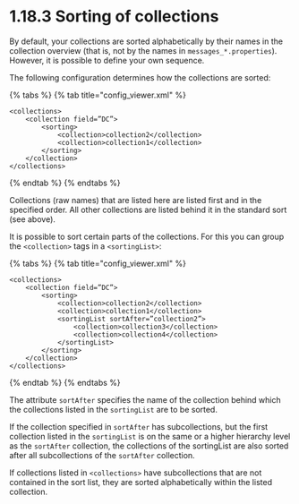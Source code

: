# 1.18.3 Sorting of collections

By default, your collections are sorted alphabetically by their names in the collection overview \(that is, not by the names in `messages_*.properties`\). However, it is possible to define your own sequence. 

The following configuration determines how the collections are sorted:

{% tabs %}
{% tab title="config\_viewer.xml" %}
```markup
<collections>
    <collection field=”DC”>
        <sorting>
            <collection>collection2</collection>
            <collection>collection1</collection>
        </sorting>
    </collection>
</collections>
```
{% endtab %}
{% endtabs %}

Collections \(raw names\) that are listed here are listed first and in the specified order. All other collections are listed behind it in the standard sort \(see above\). 

It is possible to sort certain parts of the collections. For this you can group the `<collection>` tags in a `<sortingList>`:

{% tabs %}
{% tab title="config\_viewer.xml" %}
```markup
<collections>
    <collection field=”DC”>
        <sorting>
            <collection>collection2</collection>
            <collection>collection1</collection>
            <sortingList sortAfter=”collection2”>
                <collection>collection3</collection>
                <collection>collection4</collection>
            </sortingList>
        </sorting>
    </collection>
</collections>
```
{% endtab %}
{% endtabs %}

The attribute `sortAfter` specifies the name of the collection behind which the collections listed in the `sortingList` are to be sorted. 

If the collection specified in `sortAfter` has subcollections, but the first collection listed in the `sortingList` is on the same or a higher hierarchy level as the `sortAfter` collection, the collections of the sortingList are also sorted after all subcollections of the `sortAfter` collection.

If collections listed in `<collections>` have subcollections that are not contained in the sort list, they are sorted alphabetically within the listed collection.


